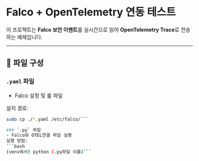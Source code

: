 # Falco + OpenTelemetry 연동 테스트

이 프로젝트는 **Falco 보안 이벤트**를 실시간으로 읽어 **OpenTelemetry Trace**로 전송하는 예제입니다.

---

## 📁 파일 구성

### `.yaml` 파일
- Falco 설정 및 룰 파일

설치 경로:
```bash
sudo cp ./*.yaml /etc/falco/```

### `.py` 파일
- Falco와 OTEL연결 파일 실행
실행 방법:
```bash
(venv에서) python (.py파일 이름)```